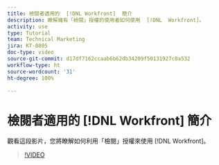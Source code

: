 ```yaml
---
title: 檢閱者適用的  [!DNL Workfront]  簡介
description: 瞭解擁有「檢閱」授權的使用者如何使用  [!DNL  Workfront]。
activity: use
type: Tutorial
team: Technical Marketing
jira: KT-8805
doc-type: video
source-git-commit: d17df7162ccaab6b62db34209f50131927c0a532
workflow-type: ht
source-wordcount: '31'
ht-degree: 100%

---
```


# 檢閱者適用的 [!DNL Workfront] 簡介

觀看這段影片，您將瞭解如何利用「檢閱」授權來使用 [!DNL  Workfront]。

>[!VIDEO](https://video.tv.adobe.com/v/335106/?quality=12&learn=on&enablevpops)
